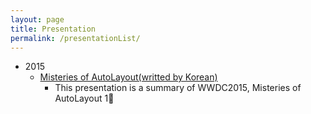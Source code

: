 ```yaml
---
layout: page
title: Presentation
permalink: /presentationList/
---
```

* 2015
  * [Misteries of AutoLayout(writted by Korean)](http://jsharp83.github.io/presentation/MisteriesOfAutoLayout.html)
    * This presentation is a summary of WWDC2015, Misteries of AutoLayout 1

